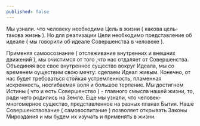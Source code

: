 ```yaml
---
published: false
---
```

Мы узнали. что человеку необходима Цель в жизни ( какова цель-такова жизнь ). Но для реализации Цели необходимо представление об идеале ( мы говорили об идеале Совершенства в человеке ).
<!--more-->
Применяя самоосознание ( отслеживание внутренних и внешних движений ), мы очистимся от того ,что нас отдаляет от Совершенства. Объединяя все свое внутреннее существо вокруг Идеала, мы со временем оуществим свою мечту: сделаем Идеал живым.
Конечно, от нас будет требоваться стойкая устремленность, пламенная искренность, несгибаемая воля и большое терпение. Мы достигнем Истины ( что и есть Совершенство ) - главного смысла нашей жизни, то, ради чего родились на Земле.
Еще мы узнали, что человек-многомерное существо, представленное на разных планах Бытия. Наше Совершенствование ( самовоспитание ) позволяет открывать Законы Мироздания и мы будем их изучать и применять в жизни. 